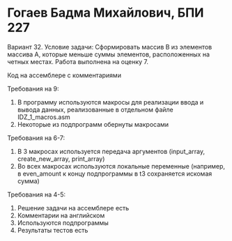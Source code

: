 # Гогаев Бадма Михайлович, БПИ 227
Вариант 32. Условие задачи: Сформировать массив B из элементов массива A, которые меньше
суммы элементов, расположенных на четных местах. 
Работа выполнена на оценку 7.

Код на ассемблере с комментариями

Требования на 9:
1. В программу используются макросы для реализации ввода и вывода данных, реализованные в отдельном файле IDZ_1_macros.asm
2. Некоторые из подпрограмм обернуты макросами
 
Требования на 6-7:
1. В 3 макросах используется передача аргументов (input_array, create_new_array, print_array)
2. Во всех макросах используются локальные переменные (например, в even_amount к концу подпрограммы в t3 сохраняется искомая сумма)

Требования на 4-5:
1. Решение задачи на ассемблере есть
2. Комментарии на английском
3. Используются подпрограммы
4. Результаты тестов есть
